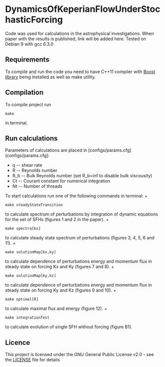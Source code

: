 # DynamicsOfKeperianFlowUnderStochasticForcing
Code was used for calculations in the astrophysical investigations. When paper with the results is published, link will be added here.
Tested on Debian 9 with gcc 6.3.0

## Requirements
To compile and run the code you need to have C++11 compiler with [Boost library](https://www.boost.org/) being installed as well as make utility.

## Compilation
To compile project run 
```
make
```
in terminal.

## Run calculations
Parameters of calculations are placed in [configs/params.cfg](configs/params.cfg]:
  + q   -- shear rate
  + R   -- Reynolds number
  + R_b -- Bulk Reynolds number (set R_b=inf to disable bulk viscousity)
  + Ct  -- Courant constant for numerical integration
  + Nt  -- Number of threads
  
To start calculations run one of the following commands in terminal:
  + 
  ```
  make steadyStateTransition
  ```
  to calculate spectrum of perturbations by integration of dynamic equations for the set of SFHs (figures 1 and 2 in the paper).
  + 
  ```
  make spectra[kx]
  ```
  to calculate steady state spectrum of perturbations (figures 3, 4, 5, 6 and 11).
  + 
  ```
  make solutionMap[kx,ky]
  ```
  to calculate dependence of perturbations energy and momentum flux in steady state on forcing Kx and Ky (figures 7 and 8).
  + 
  ```
  make solutionMap[ky,kz]
  ```
  to calculate dependence of perturbations energy and momentum flux in steady state on forcing Ky and Kz (figures 9 and 10).
  + 
  ```
  make optimal[R]
  ```
  to calculate maximal flux and energy (figure 12).
  + 
  ```
  make integrationTest
  ```
  to calculate evolution of single SFH without forcing (figure B1).
    
## Licence
This project is licensed under the GNU General Public License v2.0 - see the [LICENSE](LICENSE) file for details

